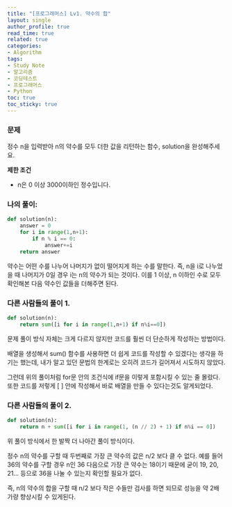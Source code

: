 ```yaml
---
title: "[프로그래머스] Lv1. 약수의 합"
layout: single
author_profile: true
read_time: true
related: true
categories:
- Algorithm
tags:
- Study Note
- 알고리즘
- 코딩테스트
- 프로그래머스
- Python
toc: true
toc_sticky: true
---
```


### **문제**

정수 n을 입력받아 n의 약수를 모두 더한 값을 리턴하는 함수, solution을 완성해주세요.

**제한 조건**

- n은 0 이상 3000이하인 정수입니다.

### **나의 풀이:**

```python
def solution(n):
    answer = 0
    for i in range(1,n+1):
        if n % i == 0:
            answer+=i
    return answer
```

약수는 어떤 수를 나누어 나머지가 없이 떨어지게 하는 수를 말한다. 즉, n을 i로 나누었을 때 나머지가 0일 경우 i는 n의 약수가 되는 것이다. 이를 1 이상, n 이하인 수로 모두 확인해본 다음 약수인 값들을 더해주면 된다.

### **다른 사람들의 풀이 1.**

```python
def solution(n):
    return sum([i for i in range(1,n+1) if n%i==0])
```

문제 풀이 방식 자체는 크게 다르지 않지만 코드를 훨씬 더 단순하게 작성하는 방법이다.

배열을 생성해서 sum() 함수를 사용하면 더 쉽게 코드를 작성할 수 있겠다는 생각을 하기는 했는데, 내가 알고 있던 문법의 한계로는 오히려 코드가 길어져서 시도하지 않았다.

그런데 위의 풀이처럼 for문 안의 조건식에 if문을 이렇게 포함시킬 수 있는 줄 몰랐다. 또한 코드를 저렇게 [ ] 안에 작성해서 바로 배열을 만들 수 있다는것도 알게되었다.

### **다른 사람들의 풀이 2.**

```python
def solution(n):
    return n + sum([i for i in range(1, (n // 2) + 1) if n%i == 0])
```

위 풀이 방식에서 한 발짝 더 나아간 풀이 방식이다.

정수 n의 약수를 구할 때 두번째로 가장 큰 약수의 값은 n/2 보다 클 수 없다. 예를 들어 36의 약수를 구할 경우 n인 36 다음으로 가장 큰 약수는 18이기 때문에 굳이 19, 20, 21... 등으로 36을 나눌 수 있는지 확인할 필요가 없다.

즉, n의 약수의 합을 구할 때 n/2 보다 작은 수들만 검사를 하면 되므로 성능을 약 2배 가량 향상시킬 수 있게된다.